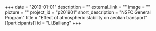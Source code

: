 +++
date = "2019-01-01"
description = ""
external_link = ""
image = ""
picture = ""
project_id = "p201901"
short_description = "NSFC General Program"
title = "Effect of atmospheric stability on aeolian transport"
[[participants]]
    id = "Li.Bailiang"
+++
